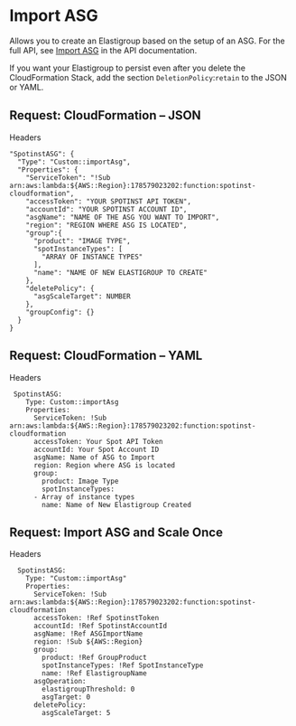 # Import ASG

Allows you to create an Elastigroup based on the setup of an ASG. For the full API, see [Import ASG](https://api.spotinst.com/spotinst-api/elastigroup/amazon-web-services/import-asg/) in the API documentation.

If you want your Elastigroup to persist even after you delete the CloudFormation Stack, add the section `DeletionPolicy`:`retain` to the JSON or YAML.

## Request: CloudFormation – JSON

Headers

```jason
"SpotinstASG": {
  "Type": "Custom::importAsg",
  "Properties": {
    "ServiceToken": "!Sub arn:aws:lambda:${AWS::Region}:178579023202:function:spotinst-cloudformation",
    "accessToken": "YOUR SPOTINST API TOKEN",
    "accountId": "YOUR SPOTINST ACCOUNT ID",
    "asgName": "NAME OF THE ASG YOU WANT TO IMPORT",
    "region": "REGION WHERE ASG IS LOCATED",
    "group":{
      "product": "IMAGE TYPE",
      "spotInstanceTypes": [
        "ARRAY OF INSTANCE TYPES"
      ],
      "name": "NAME OF NEW ELASTIGROUP TO CREATE"
    },
    "deletePolicy": {
      "asgScaleTarget": NUMBER
    },
    "groupConfig": {}
  }
}
```

## Request: CloudFormation – YAML

Headers

```
 SpotinstASG:
    Type: Custom::importAsg
    Properties:
      ServiceToken: !Sub arn:aws:lambda:${AWS::Region}:178579023202:function:spotinst-cloudformation
      accessToken: Your Spot API Token
      accountId: Your Spot Account ID
      asgName: Name of ASG to Import
      region: Region where ASG is located
      group:
        product: Image Type
        spotInstanceTypes:
      - Array of instance types
        name: Name of New Elastigroup Created
```

## Request: Import ASG and Scale Once

Headers

```
  SpotinstASG:
    Type: "Custom::importAsg"
    Properties:
      ServiceToken: !Sub arn:aws:lambda:${AWS::Region}:178579023202:function:spotinst-cloudformation
      accessToken: !Ref SpotinstToken
      accountId: !Ref SpotinstAccountId
      asgName: !Ref ASGImportName
      region: !Sub ${AWS::Region}
      group:
        product: !Ref GroupProduct
        spotInstanceTypes: !Ref SpotInstanceType
        name: !Ref ElastigroupName
      asgOperation:
        elastigroupThreshold: 0
        asgTarget: 0
      deletePolicy:
        asgScaleTarget: 5
```
